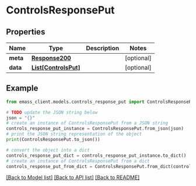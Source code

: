 # ControlsResponsePut


## Properties

Name | Type | Description | Notes
------------ | ------------- | ------------- | -------------
**meta** | [**Response200**](Response200.md) |  | [optional] 
**data** | [**List[ControlsPut]**](ControlsPut.md) |  | [optional] 

## Example

```python
from emass_client.models.controls_response_put import ControlsResponsePut

# TODO update the JSON string below
json = "{}"
# create an instance of ControlsResponsePut from a JSON string
controls_response_put_instance = ControlsResponsePut.from_json(json)
# print the JSON string representation of the object
print(ControlsResponsePut.to_json())

# convert the object into a dict
controls_response_put_dict = controls_response_put_instance.to_dict()
# create an instance of ControlsResponsePut from a dict
controls_response_put_from_dict = ControlsResponsePut.from_dict(controls_response_put_dict)
```
[[Back to Model list]](../README.md#documentation-for-models) [[Back to API list]](../README.md#documentation-for-api-endpoints) [[Back to README]](../README.md)


